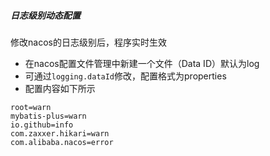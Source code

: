 
##### 日志级别动态配置
修改nacos的日志级别后，程序实时生效

- 在nacos配置文件管理中新建一个文件（Data ID）默认为log
- 可通过``logging.dataId``修改，配置格式为properties
- 配置内容如下所示
```properties
root=warn
mybatis-plus=warn
io.github=info
com.zaxxer.hikari=warn
com.alibaba.nacos=error

```